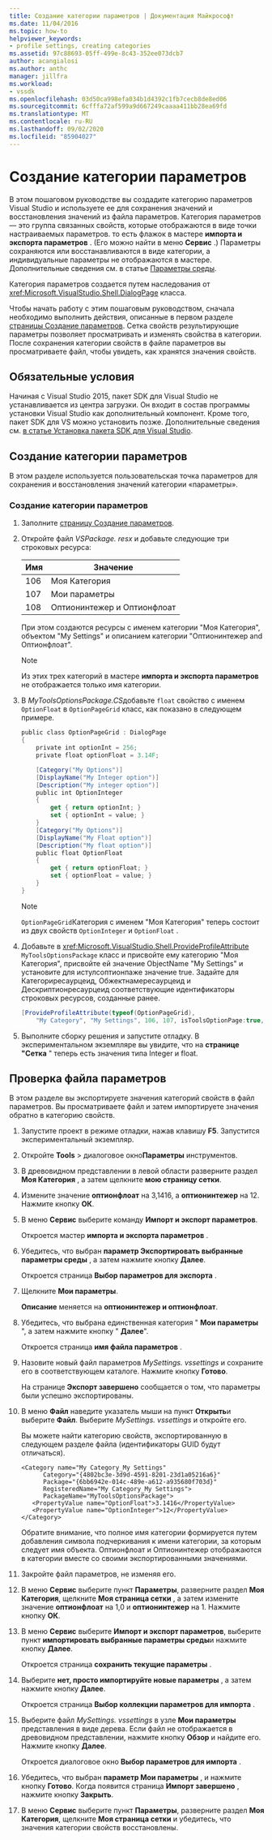 ```yaml
---
title: Создание категории параметров | Документация Майкрософт
ms.date: 11/04/2016
ms.topic: how-to
helpviewer_keywords:
- profile settings, creating categories
ms.assetid: 97c88693-05ff-499e-8c43-352ee073dcb7
author: acangialosi
ms.author: anthc
manager: jillfra
ms.workload:
- vssdk
ms.openlocfilehash: 03d50ca998efa034b1d4392c1fb7cecb8de8ed06
ms.sourcegitcommit: 6cfffa72af599a9d667249caaaa411bb28ea69fd
ms.translationtype: MT
ms.contentlocale: ru-RU
ms.lasthandoff: 09/02/2020
ms.locfileid: "85904027"
---
```

# <a name="create-a-settings-category"></a>Создание категории параметров

В этом пошаговом руководстве вы создадите категорию параметров Visual Studio и используете ее для сохранения значений и восстановления значений из файла параметров. Категория параметров — это группа связанных свойств, которые отображаются в виде точки настраиваемых параметров. то есть флажок в мастере **импорта и экспорта параметров** . (Его можно найти в меню **Сервис** .) Параметры сохраняются или восстанавливаются в виде категории, а индивидуальные параметры не отображаются в мастере. Дополнительные сведения см. в статье [Параметры среды](../ide/environment-settings.md).

Категория параметров создается путем наследования от <xref:Microsoft.VisualStudio.Shell.DialogPage> класса.

Чтобы начать работу с этим пошаговым руководством, сначала необходимо выполнить действия, описанные в первом разделе [страницы Создание параметров](../extensibility/creating-an-options-page.md). Сетка свойств результирующие параметры позволяет просматривать и изменять свойства в категории. После сохранения категории свойств в файле параметров вы просматриваете файл, чтобы увидеть, как хранятся значения свойств.

## <a name="prerequisites"></a>Обязательные условия
 Начиная с Visual Studio 2015, пакет SDK для Visual Studio не устанавливается из центра загрузки. Он входит в состав программы установки Visual Studio как дополнительный компонент. Кроме того, пакет SDK для VS можно установить позже. Дополнительные сведения см. [в статье Установка пакета SDK для Visual Studio](../extensibility/installing-the-visual-studio-sdk.md).

## <a name="create-a-settings-category"></a>Создание категории параметров
 В этом разделе используется пользовательская точка параметров для сохранения и восстановления значений категории «параметры».

### <a name="to-create-a-settings-category"></a>Создание категории параметров

1. Заполните [страницу Создание параметров](../extensibility/creating-an-options-page.md).

2. Откройте файл *VSPackage. resx* и добавьте следующие три строковых ресурса:

    |Имя|Значение|
    |----------|-----------|
    |106|Моя Категория|
    |107|Мои параметры|
    |108|Оптионинтежер и Оптионфлоат|

     При этом создаются ресурсы с именем категории "Моя Категория", объектом "My Settings" и описанием категории "Оптионинтежер and Оптионфлоат".

    > [!NOTE]
    > Из этих трех категорий в мастере **импорта и экспорта параметров** не отображается только имя категории.

3. В *MyToolsOptionsPackage.CS*добавьте `float` свойство с именем `OptionFloat` в `OptionPageGrid` класс, как показано в следующем примере.

    ```csharp
    public class OptionPageGrid : DialogPage
    {
        private int optionInt = 256;
        private float optionFloat = 3.14F;

        [Category("My Options")]
        [DisplayName("My Integer option")]
        [Description("My integer option")]
        public int OptionInteger
        {
            get { return optionInt; }
            set { optionInt = value; }
        }
        [Category("My Options")]
        [DisplayName("My Float option")]
        [Description("My float option")]
        public float OptionFloat
        {
            get { return optionFloat; }
            set { optionFloat = value; }
        }
    }
    ```

    > [!NOTE]
    > `OptionPageGrid`Категория с именем "Моя Категория" теперь состоит из двух свойств `OptionInteger` и `OptionFloat` .

4. Добавьте в <xref:Microsoft.VisualStudio.Shell.ProvideProfileAttribute> `MyToolsOptionsPackage` класс и присвойте ему категорию "Моя Категория", присвойте ей значение ObjectName "My Settings" и установите для истулсоптионпаже значение true. Задайте для Категориресаурцеид, Обжектнамересаурцеид и Дескриптионресаурцеид соответствующие идентификаторы строковых ресурсов, созданные ранее.

    ```csharp
    [ProvideProfileAttribute(typeof(OptionPageGrid),
        "My Category", "My Settings", 106, 107, isToolsOptionPage:true, DescriptionResourceID = 108)]
    ```

5. Выполните сборку решения и запустите отладку. В экспериментальном экземпляре вы увидите, что на **странице "Сетка** " теперь есть значения типа Integer и float.

## <a name="examine-the-settings-file"></a>Проверка файла параметров
 В этом разделе вы экспортируете значения категорий свойств в файл параметров. Вы просматриваете файл и затем импортируете значения обратно в категорию свойств.

1. Запустите проект в режиме отладки, нажав клавишу **F5**. Запустится экспериментальный экземпляр.

2. Откройте **Tools**  >  диалоговое окно**Параметры** инструментов.

3. В древовидном представлении в левой области разверните раздел **Моя Категория** , а затем щелкните **мою страницу сетки**.

4. Измените значение **оптионфлоат** на 3,1416, а **оптионинтежер** на 12. Нажмите кнопку **ОК**.

5. В меню **Сервис** выберите команду **Импорт и экспорт параметров**.

     Откроется мастер **импорта и экспорта параметров** .

6. Убедитесь, что выбран **параметр Экспортировать выбранные параметры среды** , а затем нажмите кнопку **Далее**.

     Откроется страница **Выбор параметров для экспорта** .

7. Щелкните **Мои параметры**.

     **Описание** меняется на **оптионинтежер и оптионфлоат**.

8. Убедитесь, что выбрана единственная категория " **Мои параметры** ", а затем нажмите кнопку " **Далее**".

     Откроется страница **имя файла параметров** .

9. Назовите новый файл параметров *MySettings. vssettings* и сохраните его в соответствующем каталоге. Нажмите кнопку **Готово**.

     На странице **Экспорт завершено** сообщается о том, что параметры были успешно экспортированы.

10. В меню **Файл** наведите указатель мыши на пункт **Открыть**и выберите **Файл**. Выберите *MySettings. vssettings* и откройте его.

     Вы можете найти категорию свойств, экспортированную в следующем разделе файла (идентификаторы GUID будут отличаться).

    ```
    <Category name="My Category_My Settings"
          Category="{4802bc3e-3d9d-4591-8201-23d1a05216a6}"
          Package="{6bb6942e-014c-489e-a612-a935680f703d}"
          RegisteredName="My Category_My Settings">
          PackageName="MyToolsOptionsPackage">
       <PropertyValue name="OptionFloat">3.1416</PropertyValue>
       <PropertyValue name="OptionInteger">12</PropertyValue>
    </Category>
    ```

     Обратите внимание, что полное имя категории формируется путем добавления символа подчеркивания к имени категории, за которым следует имя объекта. Оптионфлоат и Оптионинтежер отображаются в категории вместе со своими экспортированными значениями.

11. Закройте файл параметров, не изменяя его.

12. В меню **Сервис** выберите пункт **Параметры**, разверните раздел **Моя Категория**, щелкните **Моя страница сетки** , а затем измените значение **оптионфлоат** на 1,0 и **оптионинтежер** на 1. Нажмите кнопку **ОК**.

13. В меню **Сервис** выберите **Импорт и экспорт параметров**, выберите пункт **импортировать выбранные параметры среды**и нажмите кнопку **Далее**.

     Откроется страница **сохранить текущие параметры** .

14. Выберите **нет, просто импортируйте новые параметры** , а затем нажмите кнопку **Далее**.

     Откроется страница **Выбор коллекции параметров для импорта** .

15. Выберите файл *MySettings. vssettings* в узле **Мои параметры** представления в виде дерева. Если файл не отображается в древовидном представлении, нажмите кнопку **Обзор** и найдите его. Нажмите кнопку **Далее**.

     Откроется диалоговое окно **Выбор параметров для импорта** .

16. Убедитесь, что выбран **параметр Мои параметры** , и нажмите кнопку **Готово**. Когда появится страница **Импорт завершено** , нажмите кнопку **Закрыть**.

17. В меню **Сервис** выберите пункт **Параметры**, разверните раздел **Моя Категория**, щелкните **Моя страница сетки** и убедитесь, что значения категории свойств восстановлены.
